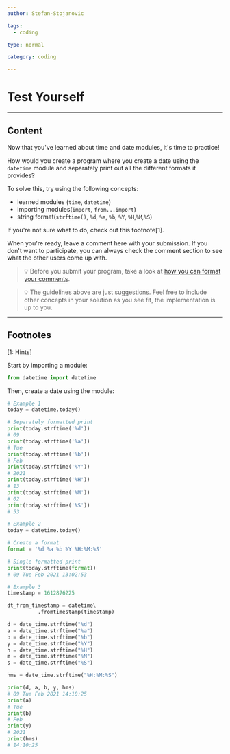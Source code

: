 ```yaml
---
author: Stefan-Stojanovic

tags:
  - coding

type: normal

category: coding

---
```


# Test Yourself

---

## Content

Now that you've learned about time and date modules, it's time to practice!

How would you create a program where you create a date using the `datetime` module and separately print out all the different formats it provides?

To solve this, try using the following concepts:
- learned modules (`time`, `datetime`)
- importing modules(`import`, `from...import`)
- string format(`strftime()`, `%d`, `%a`, `%b`, `%Y`, `%H`,`%M`,`%S`)


If you're not sure what to do, check out this footnote[1].

When you're ready, leave a comment here with your submission. If you don't want to participate, you can always check the comment section to see what the other users come up with.

> 💡 Before you submit your program, take a look at [how you can format your comments](https://www.enki.com/glossary/general/markdown-formatting).

> 💡 The guidelines above are just suggestions. Feel free to include other concepts in your solution as you see fit, the implementation is up to you.


---

## Footnotes

[1: Hints]

Start by importing a module:

```python
from datetime import datetime
```

Then, create a date using the module:

```python
# Example 1
today = datetime.today()

# Separately formatted print
print(today.strftime('%d'))
# 09
print(today.strftime('%a'))
# Tue
print(today.strftime('%b'))
# Feb
print(today.strftime('%Y'))
# 2021
print(today.strftime('%H'))
# 13
print(today.strftime('%M'))
# 02
print(today.strftime('%S'))
# 53
```


```python
# Example 2
today = datetime.today()

# Create a format
format = '%d %a %b %Y %H:%M:%S'

# Single formatted print
print(today.strftime(format))
# 09 Tue Feb 2021 13:02:53
```

```python
# Example 3
timestamp = 1612876225

dt_from_timestamp = datetime\
          .fromtimestamp(timestamp)

d = date_time.strftime("%d")
a = date_time.strftime("%a")
b = date_time.strftime("%b")
y = date_time.strftime("%Y")
h = date_time.strftime("%H")
m = date_time.strftime("%M")
s = date_time.strftime("%S")

hms = date_time.strftime("%H:%M:%S")

print(d, a, b, y, hms)
# 09 Tue Feb 2021 14:10:25
print(a)
# Tue
print(b)
# Feb
print(y)
# 2021
print(hms)
# 14:10:25
```
